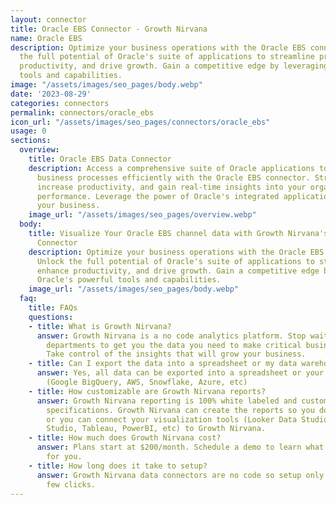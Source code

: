 ```yaml
---
layout: connector
title: Oracle EBS Connector - Growth Nirvana
name: Oracle EBS
description: Optimize your business operations with the Oracle EBS connector. Unlock
  the full potential of Oracle's suite of applications to streamline processes, enhance
  productivity, and drive growth. Gain a competitive edge by leveraging Oracle's powerful
  tools and capabilities.
image: "/assets/images/seo_pages/body.webp"
date: '2023-08-29'
categories: connectors
permalink: connectors/oracle_ebs
icon_url: "/assets/images/seo_pages/connectors/oracle_ebs"
usage: 0
sections:
  overview:
    title: Oracle EBS Data Connector
    description: Access a comprehensive suite of Oracle applications to manage your
      business processes efficiently with the Oracle EBS connector. Streamline operations,
      increase productivity, and gain real-time insights into your organization's
      performance. Leverage the power of Oracle's integrated applications to optimize
      your business.
    image_url: "/assets/images/seo_pages/overview.webp"
  body:
    title: Visualize Your Oracle EBS channel data with Growth Nirvana's Oracle EBS
      Connector
    description: Optimize your business operations with the Oracle EBS connector.
      Unlock the full potential of Oracle's suite of applications to streamline processes,
      enhance productivity, and drive growth. Gain a competitive edge by leveraging
      Oracle's powerful tools and capabilities.
    image_url: "/assets/images/seo_pages/body.webp"
  faq:
    title: FAQs
    questions:
    - title: What is Growth Nirvana?
      answer: Growth Nirvana is a no code analytics platform. Stop waiting for other
        departments to get you the data you need to make critical business decisions.
        Take control of the insights that will grow your business.
    - title: Can I export the data into a spreadsheet or my data warehouse?
      answer: Yes, all data can be exported into a spreadsheet or your data warehouse
        (Google BigQuery, AWS, Snowflake, Azure, etc)
    - title: How customizable are Growth Nirvana reports?
      answer: Growth Nirvana reporting is 100% white labeled and customized to your
        specifications. Growth Nirvana can create the reports so you don’t have to
        or you can connect your visualization tools (Looker Data Studio/Google Data
        Studio, Tableau, PowerBI, etc) to Growth Nirvana.
    - title: How much does Growth Nirvana cost?
      answer: Plans start at $200/month. Schedule a demo to learn what plan is best
        for you.
    - title: How long does it take to setup?
      answer: Growth Nirvana data connectors are no code so setup only requires a
        few clicks.
---
```


